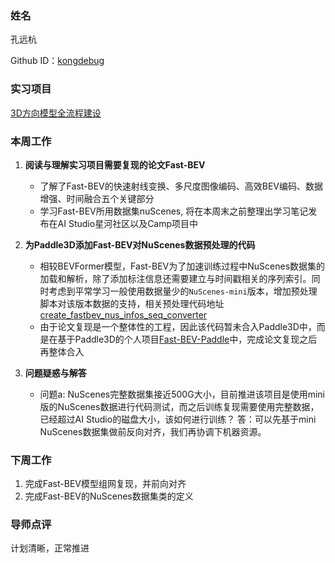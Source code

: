 ### 姓名

孔远杭

Github ID：[kongdebug](https://github.com/kongdebug)

### 实习项目

[3D方向模型全流程建设](https://github.com/PaddlePaddle/community/blob/master/hackathon/hackathon_5th/%E3%80%90PaddlePaddle%20Hackathon%205th%E3%80%91%E9%A3%9E%E6%A1%A8%E6%8A%A4%E8%88%AA%E8%AE%A1%E5%88%92%E9%9B%86%E8%AE%AD%E8%90%A5%E9%A1%B9%E7%9B%AE%E5%90%88%E9%9B%86.md#%E9%A1%B9%E7%9B%AE%E5%8D%81%E4%BA%943d%E6%96%B9%E5%90%91%E6%A8%A1%E5%9E%8B%E5%85%A8%E6%B5%81%E7%A8%8B%E5%BB%BA%E8%AE%BE)

### 本周工作

1. **阅读与理解实习项目需要复现的论文Fast-BEV**
    - 了解了Fast-BEV的快速射线变换、多尺度图像编码、高效BEV编码、数据增强、时间融合五个关键部分
    - 学习Fast-BEV所用数据集nuScenes, 将在本周末之前整理出学习笔记发布在AI Studio星河社区以及Camp项目中

2. **为Paddle3D添加Fast-BEV对NuScenes数据预处理的代码**
    - 相较BEVFormer模型，Fast-BEV为了加速训练过程中NuScenes数据集的加载和解析，除了添加标注信息还需要建立与时间戳相关的序列索引。同时考虑到平常学习一般使用数据量少的`NuScenes-mini`版本，增加预处理脚本对该版本数据的支持，相关预处理代码地址[create_fastbev_nus_infos_seq_converter](https://github.com/kongdebug/Fast-BEV-Paddle/blob/main/tools/create_fastbev_nus_infos_seq_converter.py)
    - 由于论文复现是一个整体性的工程，因此该代码暂未合入Paddle3D中，而是在基于Paddle3D的个人项目[Fast-BEV-Paddle](https://github.com/kongdebug/Fast-BEV-Paddle)中，完成论文复现之后再整体合入

3. **问题疑惑与解答**
    - 问题a: NuScenes完整数据集接近500G大小，目前推进该项目是使用mini版的NuScenes数据进行代码测试，而之后训练复现需要使用完整数据，已经超过AI Studio的磁盘大小，该如何进行训练？
      答：可以先基于mini NuScenes数据集做前反向对齐，我们再协调下机器资源。


### 下周工作

1. 完成Fast-BEV模型组网复现，并前向对齐
2. 完成Fast-BEV的NuScenes数据集类的定义

### 导师点评
计划清晰，正常推进
